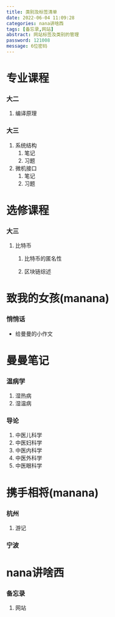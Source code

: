 ```yaml
---
title: 类别及标签清单
date: 2022-06-04 11:09:28
categories: nana讲啥西
tags: [备忘录,网站]
abstract: 网站标签及类别的管理
password: 121008
message: 6位密码
---
```


# 专业课程

### 大二

1. 编译原理

### 大三

1. 系统结构
   1. 笔记
   2. 习题
2. 微机接口
   1. 笔记
   2. 习题

# 选修课程

### 大三

1. 比特币

   1. 比特币的匿名性

   2. 区块链综述


# 致我的女孩(manana)

### 悄悄话

- 给曼曼的小作文



# 曼曼笔记

### 温病学

1. 湿热病
2. 湿温病

### 导论

1. 中医儿科学
2. 中医妇科学
3. 中医内科学
4. 中医外科学
5. 中医眼科学

# 携手相将(manana)

### 杭州

1. 游记

### 宁波



# nana讲啥西

### 备忘录

1. 网站
